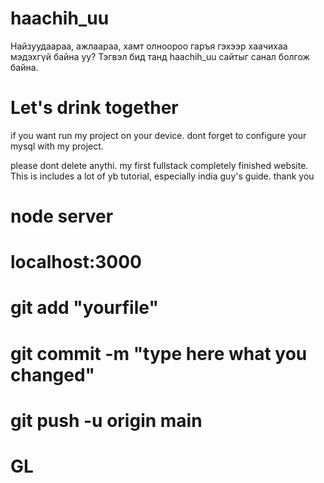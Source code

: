 # haachih_uu

Найзуудаараа, ажлаараа, хамт олноороо гаръя гэхээр хаачихаа мэдэхгүй байна уу?
Тэгвэл бид танд haachih_uu сайтыг санал болгож байна.

# Let's drink together

if you want run my project on your device. dont forget to configure your mysql with my project. 

 please dont delete anythi.
 my first fullstack completely finished website. This is includes a lot of yb tutorial, especially india guy's guide. thank you

# node server
# localhost:3000


# git add "yourfile"
# git commit -m "type here what you changed"
# git push -u origin main

# GL